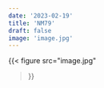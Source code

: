 ```yaml
---
date: '2023-02-19'
title: 'NM79'
draft: false
image: 'image.jpg'
---
```


{{< figure
  src="image.jpg"
>}}
